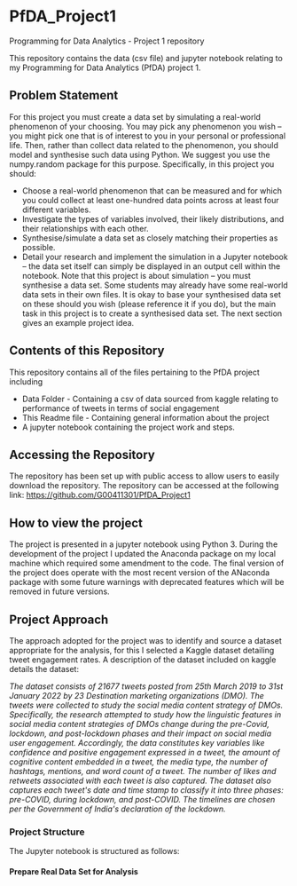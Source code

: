 # PfDA_Project1 #
Programming for Data Analytics - Project 1 repository

This repository contains the data (csv file) and jupyter notebook relating to my Programming for Data Analytics (PfDA) project 1.

## Problem Statement ##

For this project you must create a data set by simulating a real-world phenomenon of
your choosing. You may pick any phenomenon you wish – you might pick one that is
of interest to you in your personal or professional life. Then, rather than collect data
related to the phenomenon, you should model and synthesise such data using Python.
We suggest you use the numpy.random package for this purpose.
Specifically, in this project you should:
 - Choose a real-world phenomenon that can be measured and for which you could
collect at least one-hundred data points across at least four different variables.
 - Investigate the types of variables involved, their likely distributions, and their
relationships with each other.
 - Synthesise/simulate a data set as closely matching their properties as possible.
 - Detail your research and implement the simulation in a Jupyter notebook – the
data set itself can simply be displayed in an output cell within the notebook.
Note that this project is about simulation – you must synthesise a data set. Some
students may already have some real-world data sets in their own files. It is okay to
base your synthesised data set on these should you wish (please reference it if you do),
but the main task in this project is to create a synthesised data set. The next section
gives an example project idea.

## Contents of this Repository ##

This repository contains all of the files pertaining to the PfDA project including
 - Data Folder - Containing a csv of data sourced from kaggle relating to performance of tweets in terms of social engagement
 - This Readme file - Containing general information about the project
 - A jupyter notebook containing the project work and steps.

## Accessing the Repository ##

The repository has been set up with public access to allow users to easily download the repository.
The repository can be accessed at the following link: https://github.com/G00411301/PfDA_Project1

## How to view the project ##

The project is presented in a jupyter notebook using Python 3. During the development of the project I updated the Anaconda package on my local machine which required some amendment to the code. The final version of the project does operate with the most recent version of the ANaconda package with some future warnings with deprecated features which will be removed in future versions. 

## Project Approach ##

The approach adopted for the project was to identify and source a dataset appropriate for the analysis, for this I selected a Kaggle dataset detailing tweet engagement rates. A description of the dataset included on kaggle details the dataset:

*The dataset consists of 21677 tweets posted from 25th March 2019 to 31st January 2022 by 23 Destination marketing organizations (DMO). The tweets were collected to study the social media content strategy of DMOs. Specifically, the research attempted to study how the linguistic features in social media content strategies of DMOs change during the pre-Covid, lockdown, and post-lockdown phases and their impact on social media user engagement. Accordingly, the data constitutes key variables like confidence and positive engagement expressed in a tweet, the amount of cognitive content embedded in a tweet, the media type, the number of hashtags, mentions, and word count of a tweet. The number of likes and retweets associated with each tweet is also captured. The dataset also captures each tweet's date and time stamp to classify it into three phases: pre-COVID, during lockdown, and post-COVID. The timelines are chosen per the Government of India's declaration of the lockdown.*

### Project Structure ###

The Jupyter notebook is structured as follows:

#### Prepare Real Data Set for Analysis ####

